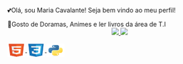 <p>💕Olá, sou Maria Cavalante! Seja bem vindo ao meu perfil!</p>
🎈Gosto de Doramas, Animes e ler livros da área de T.I
<div align="center">
  <a href="https://github.com/mrsapple">
  <img height="180em" src="https://github-readme-stats.vercel.app/api?username=mrsapple&show_icons=true&theme=dracula&include_all_commits=true&count_private=true"/>
  <img height="180em" src="https://github-readme-stats.vercel.app/api/top-langs/?username=mrsapple&layout=compact&langs_count=7&theme=dracula"/>
</div>
<div style="display: inline_block"><br>
  <img align="center" alt="Rafa-HTML" height="30" width="40" src="https://raw.githubusercontent.com/devicons/devicon/master/icons/html5/html5-original.svg">
  <img align="center" alt="Rafa-CSS" height="30" width="40" src="https://raw.githubusercontent.com/devicons/devicon/master/icons/css3/css3-original.svg">
  <img align="center" alt="Rafa-Python" height="30" width="40" src="https://raw.githubusercontent.com/devicons/devicon/master/icons/python/python-original.svg">

